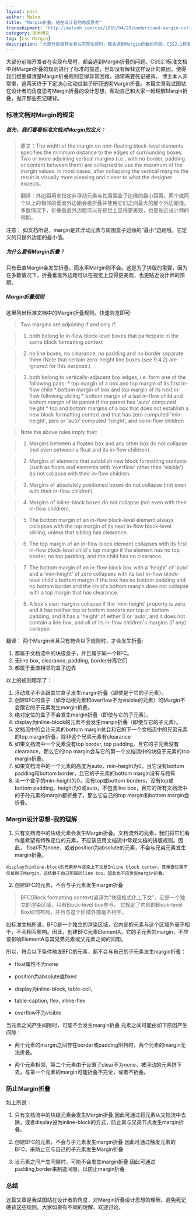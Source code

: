 ```yaml
---
layout: post
author: Melon
title: "Margin折叠，站在设计者的角度思考"
transshipment: "http://melonh.com/css/2015/04/28/understand-margin-collapse.html"
category: 技术博文
tag: [Css Margin]
description: "大部分前端开发者在实现布局时，都会遇到Margin折叠的问题。CSS2.1标准文档中对Margin折叠的规则进行了标准的描述，但却没有解释这样设计的原因。使得我们想要摸清楚Margin折叠规则变得异常困难，通常需要死记硬背。 博主本人非常懒，这两天终于下定决心动动瓜脑子研究透彻Margin折叠。本篇文章我试图站在设计者的角度思考Margin折叠的设计思想，帮助自己和大家一起理解Margin折叠，抛开那些死记硬背。"
---
```



大部分前端开发者在实现布局时，都会遇到Margin折叠的问题。CSS2.1标准文档中对Margin折叠的规则进行了标准的描述，但却没有解释这样设计的原因。使得我们想要摸清楚Margin折叠规则变得异常困难，通常需要死记硬背。 博主本人非常懒，这两天终于下定决心动动瓜脑子研究透彻Margin折叠。本篇文章我试图站在设计者的角度思考Margin折叠的设计思想，帮助自己和大家一起理解Margin折叠，抛开那些死记硬背。

### 标准文档对Margin的规定
##### 首先，我们看看标准文档对Margin的定义：
> 原文：The width of the margin on non-floating block-level elements specifies the minimum distance to the edges of surrounding boxes. Two or more adjoining vertical margins (i.e., with no border, padding or content between them) are collapsed to use the maximum of the margin values. In most cases, after collapsing the vertical margins the result is visually more pleasing and closer to what the designer expects.

> 翻译：外边距用来指定非浮动元素与其周围盒子边缘的最小距离。两个或两个以上的相邻的垂直外边距会被折叠并使用它们之间最大的那个外边距值。多数情况下，折叠垂直外边距可以在视觉上显得更美观，也更贴近设计师的预期。

注意： 如文档所说，margin是非浮动元素与周围盒子边缘的“最小”边距哦。它定义的只是外边距的最小值。

##### 为什么要有Margin折叠？
只有垂直Margin会发生折叠，而水平Margin则不会。这是为了排版的需要，因为在多数情况下，折叠垂直外边距可以在视觉上显得更美观，也更贴近设计师的预期。

##### Margin折叠规则
这里列出标准文档中的Margin折叠规则。快速浏览即可:
> Two margins are adjoining if and only if:

> 1. both belong to in-flow block-level boxes that participate in the same block formatting context

> 2. no line boxes, no clearance, no padding and no border separate them (Note that certain zero-height line boxes (see 9.4.2) are ignored for this purpose.)

> 3. both belong to vertically-adjacent box edges, i.e. form one of the following pairs: * top margin of a box and top margin of its first in-flow child * bottom margin of box and top margin of its next in-flow following sibling * bottom margin of a last in-flow child and bottom margin of its parent if the parent has 'auto' computed height * top and bottom margins of a box that does not establish a new block formatting context and that has zero computed 'min-height', zero or 'auto' computed 'height', and no in-flow children

> Note the above rules imply that:

> 1. Margins between a floated box and any other box do not collapse (not even between a float and its in-flow children).

> 2. Margins of elements that establish new block formatting contexts (such as floats and elements with 'overflow' other than 'visible') do not collapse with their in-flow children.

> 3. Margins of absolutely positioned boxes do not collapse (not even with their in-flow children).

> 4. Margins of inline-block boxes do not collapse (not even with their in-flow children).

> 5. The bottom margin of an in-flow block-level element always collapses with the top margin of its next in-flow block-level sibling, unless that sibling has clearance.

> 6. The top margin of an in-flow block element collapses with its first in-flow block-level child's top margin if the element has no top border, no top padding, and the child has no clearance.

> 7. The bottom margin of an in-flow block box with a 'height' of 'auto' and a 'min-height' of zero collapses with its last in-flow block-level child's bottom margin if the box has no bottom padding and no bottom border and the child's bottom margin does not collapse with a top margin that has clearance.

> 8. A box's own margins collapse if the 'min-height' property is zero, and it has neither top or bottom borders nor top or bottom padding, and it has a 'height' of either 0 or 'auto', and it does not contain a line box, and all of its in-flow children's margins (if any) collapse.

翻译：
两个Margin当且只有符合以下规则时，才会发生折叠:

1. 都属于文档流中的块级盒子，并且属于同一个BFC。
2. 无line box, clearance, padding, border分离它们
3. 都属于垂直相邻的盒子边界

以上的规则暗示了：

1. 浮动盒子不会跟其它盒子发生margin折叠（即使是于它的子元素）。
2. 创建BFC的盒子（如浮动根元素和overflow不为visible的元素）的Margin不会跟它的子元素发生margin折叠。
3. 绝对定位的盒子不会发生margin折叠（即使与它的子元素）。
4. display为inline-block的元素不会发生margin折叠（即使与它的子元素）。
5. 文档流中的会计元素的bottom margin总会和它的下一个文档流中的兄弟元素的top margin折叠，除非这个兄弟元素有clearance
6. 如果文档流中一个元素没有top border, top padding，且它的子元素没有clearance，那么它的top margin会与它的第一个文档流中的块级子元素的top margin折叠。
7. 如果文档流中的一个元素的高度为auto，min-height为0，且它没有bottom padding和bottom border，且它的子元素的bottom margin没有与拥有
8. 当一个盒子的min-height为0，没有top或bottom borders，没有top或bottom padding，height为0或auto，不包含line box，且它的所有文档流中的子孙元素的margin都折叠了，那么它自己的top margin和bottom margin会折叠。

### Margin设计思想-我的理解
1.    只有文档流中的块级元素会发生Margin折叠。文档流外的元素，我们将它们看作是希望有特殊定位的元素，不应该应用文档流中常规文档的排版规则。因此， float不为none，或者position为absolute的元素，不会与兄弟元素发生margin折叠。

    display为inline-block的元素参与渲染上下文是Inline block center。其垂直位置不仅依赖于Margin，还依赖于自己所属的line box。因此也不应发生margin折叠。

2.    创建BFC的元素，不会与子元素发生margin折叠
> BFC(Block formatting context)直译为"块级格式化上下文"。它是一个独立的渲染区域，只有Block-level box参与， 它规定了内部的Block-level Box如何布局，并且与这个区域外部毫不相干。

如标准文档所说，BFC是一个独立的渲染区域，它内部的元素与这个区域外毫不相干，不会相互影响。因此，创建BFC元素ElementA，它的子元素的margin，不应该影响ElementA与其兄弟元素或父元素之间的间距。

所以，符合以下条件触发BFC的元素，都不会与自己的子元素发生margin折叠：

* float属性不为none

* position为absolute或fixed

* display为inline-block, table-cell,

* table-caption, flex, inline-flex

* overflow不为visible


当元素之间产生间隙时，可能不会发生margin折叠 元素之间可能由如下原因产生间隙：

* 两个元素的margin之间存在border或padding阻挡时，两个元素的margin无法折叠。

* 两个元素相邻，第二个元素由于设置了clear不为none，被浮动的元素挤下去，与第一个元素的margin可能折叠不完全，或者不折叠。

### 防止Margin折叠
如上所说：

1. 只有文档流中的块级元素会发生Margin折叠,因此可通过将元素从文档流中去除，或者display设为inline-block的方式，防止其与兄弟节点发生margin折叠。

2. 创建BFC的元素，不会与子元素发生margin折叠 因此可通过触发元素的BFC，来防止它与自己的子元素发生Margin折叠

3. 当元素之间产生间隙时，可能不会发生margin折叠 因此可通过padding,border来制造间隙，以防止margin折叠

### 总结
这篇文章是我试图站在设计者的角度，对Margin折叠设计思想的理解。避免死记硬背这些规则。大家如果有不同的理解，欢迎讨论。
